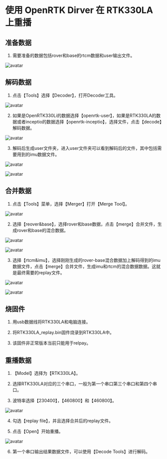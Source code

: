 # 使用 OpenRTK Dirver 在 RTK330LA 上重播

## 准备数据

1. 需要准备的数据包括rover和base的rtcm数据和user输出文件。

![avatar](./img2/01.png)

## 解码数据

1. 点击【Tools】选择【Decoder】，打开Decoder工具。

![avatar](./img2/02.png)

2. 如果是OpenRTK330Li的数据选择【openrtk-user】，如果是RTK330LA的数据或者inceptio的数据选择【openrtk-inceptio】，选择文件，点击【decode】解码数据。

![avatar](./img2/03.png)

3. 解码后生成user文件夹，进入user文件夹可以看到解码后的文件，其中包括需要用到的imu数据文件。

![avatar](./img2/04.png)

![avatar](./img2/05.png)

## 合并数据

1. 点击【Tools】菜单，选择【Merger】打开【Merge Tool】。

![avatar](./img2/06.png)

2. 选择【reover&base】，选择rover和base数据，点击【merge】合并文件，生成rover和base的混合数据。

![avatar](./img2/07.png)

![avatar](./img2/08.png)

3. 选择【rtcm&imu】，选择刚刚生成的rover-base混合数据加上解码得到的imu数据文件，点击【merge】合并文件，生成imu和rtcm的混合数据数据。这就是最终需要的replay文件。

![avatar](./img2/09.png)

![avatar](./img2/10.png)

## 烧固件

1. 用usb数据线将RTK330LA和电脑连接。

2. 将RTK330LA_replay.bin固件烧录到RTK330LA中。

3. 该固件非正常版本当前只能用于relpay。

## 重播数据

1. 【Model】选择为【RTK330LA】。

2. 选择RTK330LA对应的三个串口，一般为第一个串口第三个串口和第四个串口。

3. 波特率选择【230400】，【460800】和【460800】。

![avatar](./img2/11.png)

4. 勾选【replay file】，并且选择合并后的replay文件。

5. 点击【Open】开始重播。

![avatar](./img2/12.png)

6. 第一个串口输出结果数据文件，可以使用【Decode Tools】进行解码。